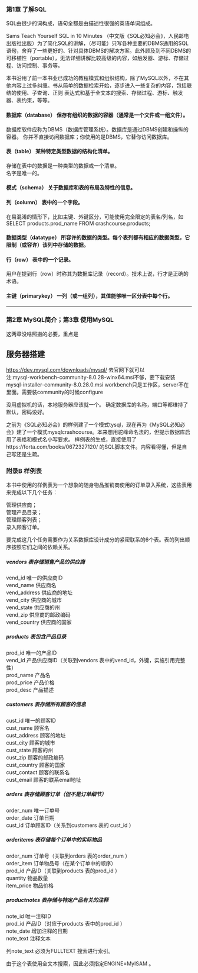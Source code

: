 ﻿### 第1章 了解SQL

SQL由很少的词构成，语句全都是由描述性很强的英语单词组成。

Sams Teach Yourself SQL in 10 Minutes （中文版《SQL必知必会》，人民邮电出版社出版）为了简化SQL的讲解，（尽可能）只写各种主要的DBMS通用的SQL语句，舍弃了一些更好的、针对具体DBMS的解决方案。此外顾及到不同DBMS的可移植性（portable），无法详细讲解比较高级的内容，如触发器、游标、存储过程、访问控制、事务等。

本书沿用了前一本书业已成功的教程模式和组织结构，除了MySQL以外，不在其他内容上过多纠缠。书从简单的数据检索开始，逐步进入一些复杂的内容，包括联结的使用、子查询、正则 表达式和基于全文本的搜索、存储过程、游标、触发器、表约束，等等。

#### 数据库（database） 保存有组织的数据的容器（通常是一个文件或一组文件）。
数据库软件应称为DBMS（数据库管理系统）。数据库是通过DBMS创建和操纵的容器。
你并不直接访问数据库；你使用的是DBMS，它替你访问数据库。

#### 表（table） 某种特定类型数据的结构化清单。
存储在表中的数据是一种类型的数据或一个清单。  
名字是唯一的。

#### 模式（schema） 关于数据库和表的布局及特性的信息。

#### 列（column） 表中的一个字段。
在易混淆的情形下，比如主键、外键区分，可能使用完全限定的表名/列名，如  
SELECT products.prod_name
FROM crashcourse.products;

#### 数据类型（datatype） 所容许的数据的类型。每个表列都有相应的数据类型，它限制（或容许）该列中存储的数据。

#### 行（row） 表中的一个记录。
用户在提到行（row）时称其为数据库记录（record）。技术上说，行才是正确的术语。

#### 主键（primarykey） 一列（或一组列），其值能够唯一区分表中每个行。

--------------------
### 第2章 MySQL简介；第3章 使用MySQL
这两章没啥照搬的必要，重点是
## 服务器搭建
https://dev.mysql.com/downloads/mysql/  去官网下就可以  
注:mysql-workbench-community-8.0.28-winx64.msi不够，要下载安装mysql-installer-community-8.0.28.0.msi
workbench只是工作区，server不在里面。需要装community的时候configure

没用虚拟机的话，本地服务器应该就一个。
确定数据库的名称，端口等都维持了默认，密码设好。

之前为《SQL必知必会》的样例建了一个模式tysql，现在再为《MySQL必知必会》建了一个模式mysqlcrashcourse。本来想用驼峰命名法的，但提示数据库启用了表格和模式名小写要求。 样例表的生成，直接使用了https://forta.com/books/0672327120/ 的SQL脚本文件。内容看得懂，但是自己写还是生疏。

### 附录B 样例表

本书中使用的样例表为一个想象的随身物品推销商使用的订单录入系统，这些表用来完成以下几个任务：

管理供应商；  
管理产品目录；   
管理顾客列表；   
录入顾客订单。 

要完成这几个任务需要作为关系数据库设计成分的紧密联系的6个表。表的列出顺序按照它们之间的依赖关系。

##### vendors 表存储销售产品的供应商
vend_id	唯一的供应商ID  
vend_name	供应商名  
vend_address	供应商的地址  
vend_city	供应商的城市  
vend_state	供应商的州  
vend_zip	供应商的邮政编码  
vend_country	供应商的国家  
##### products 表包含产品目录
prod_id	唯一的产品ID  
vend_id	产品供应商ID（关联到vendors 表中的vend_id，外键，实施引用完整性）  
prod_name	产品名  
prod_price	产品价格  
prod_desc	产品描述  
##### customers 表存储所有顾客的信息
cust_id	唯一的顾客ID  
cust_name	顾客名  
cust_address	顾客的地址  
cust_city	顾客的城市  
cust_state	顾客的州  
cust_zip	顾客的邮政编码  
cust_country	顾客的国家  
cust_contact	顾客的联系名  
cust_email	顾客的联系emal地址  
##### orders 表存储顾客订单（但不是订单细节）
order_num	唯一订单号  
order_date	订单日期  
cust_id	订单顾客ID（关系到customers 表的 cust_id ）  
##### orderitems 表存储每个订单中的实际物品
order_num	订单号（关联到orders 表的order_num ）  
order_item	订单物品号（在某个订单中的顺序）  
prod_id	产品ID（关联到products 表的prod_id ）  
quantity	物品数量  
item_price	物品价格  
##### productnotes 表存储与特定产品有关的注释
note_id	唯一注释ID  
prod_id	产品ID（对应于products 表中的prod_id ）  
note_date	增加注释的日期  
note_text	注释文本

列note_text 必须为FULLTEXT 搜索进行索引。

由于这个表使用全文本搜索，因此必须指定ENGINE=MyISAM 。
